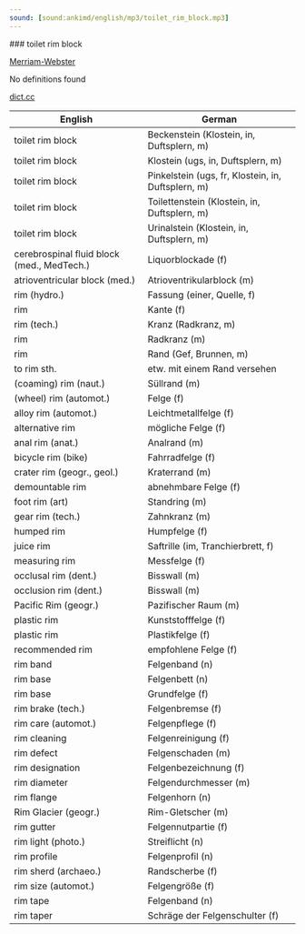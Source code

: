 ```yaml
---
sound: [sound:ankimd/english/mp3/toilet_rim_block.mp3]
---
```


\### toilet rim block

[Merriam-Webster](https://www.merriam-webster.com/dictionary/toilet+rim+block)

No definitions found

[dict.cc](https://www.dict.cc/toilet+rim+block)

| English        | German       |
| -------------- | ------------ |
| toilet rim block | Beckenstein (Klostein, in, Duftsplern, m) |
| toilet rim block | Klostein (ugs, in, Duftsplern, m) |
| toilet rim block | Pinkelstein (ugs, fr, Klostein, in, Duftsplern, m) |
| toilet rim block | Toilettenstein (Klostein, in, Duftsplern, m) |
| toilet rim block | Urinalstein (Klostein, in, Duftsplern, m) |
| cerebrospinal fluid block <CSF block> (med., MedTech.) | Liquorblockade (f) |
| atrioventricular block <AV block> (med.) | Atrioventrikularblock <AV-Block> (m) |
| rim (hydro.) | Fassung (einer, Quelle, f) |
| rim | Kante (f) |
| rim (tech.) | Kranz (Radkranz, m) |
| rim | Radkranz (m) |
| rim | Rand (Gef, Brunnen, m) |
| to rim sth. | etw. mit einem Rand versehen |
| (coaming) rim (naut.) | Süllrand (m) |
| (wheel) rim (automot.) | Felge (f) |
| alloy rim (automot.) | Leichtmetallfelge (f) |
| alternative rim | mögliche Felge (f) |
| anal rim (anat.) | Analrand (m) |
| bicycle rim (bike) | Fahrradfelge (f) |
| crater rim (geogr., geol.) | Kraterrand (m) |
| demountable rim | abnehmbare Felge (f) |
| foot rim (art) | Standring (m) |
| gear rim (tech.) | Zahnkranz (m) |
| humped rim | Humpfelge (f) |
| juice rim | Saftrille (im, Tranchierbrett, f) |
| measuring rim | Messfelge (f) |
| occlusal rim (dent.) | Bisswall (m) |
| occlusion rim (dent.) | Bisswall (m) |
| Pacific Rim (geogr.) | Pazifischer Raum (m) |
| plastic rim | Kunststofffelge (f) |
| plastic rim | Plastikfelge (f) |
| recommended rim | empfohlene Felge (f) |
| rim band | Felgenband (n) |
| rim base | Felgenbett (n) |
| rim base | Grundfelge (f) |
| rim brake (tech.) | Felgenbremse (f) |
| rim care (automot.) | Felgenpflege (f) |
| rim cleaning | Felgenreinigung (f) |
| rim defect | Felgenschaden (m) |
| rim designation | Felgenbezeichnung (f) |
| rim diameter | Felgendurchmesser (m) |
| rim flange | Felgenhorn (n) |
| Rim Glacier (geogr.) | Rim-Gletscher (m) |
| rim gutter | Felgennutpartie (f) |
| rim light (photo.) | Streiflicht (n) |
| rim profile | Felgenprofil (n) |
| rim sherd (archaeo.) | Randscherbe (f) |
| rim size (automot.) | Felgengröße (f) |
| rim tape | Felgenband (n) |
| rim taper | Schräge der Felgenschulter (f) |

